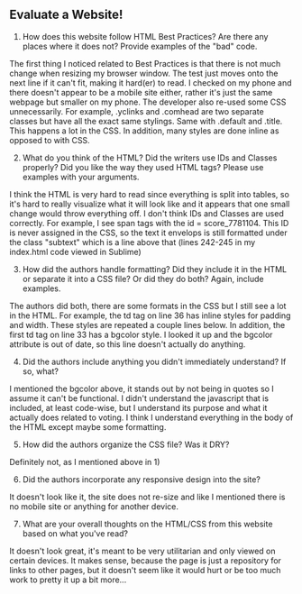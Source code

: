 ## Evaluate a Website! 
 
1) How does this website follow HTML Best Practices? Are there any places where 
it does not?  Provide examples of the "bad" code.

The first thing I noticed related to Best Practices is that there is not much change when resizing my browser window.  The test just moves onto the next line if it can't fit, making it hard(er) to read.  I checked on my phone and there doesn't appear to be a mobile site either, rather it's just the same webpage but smaller on my phone.  The developer also re-used some CSS unnecessarily.  For example, .yclinks and .comhead are two separate classes but have all the exact same stylings.  Same with .default and .title.  This happens a lot in the CSS.  In addition, many styles are done inline as opposed to with CSS.  
 
2) What do you think of the HTML? Did the writers use IDs and Classes properly? 
Did you like the way they used HTML tags?  Please use examples with your arguments.

I think the HTML is very hard to read since everything is split into tables, so it's hard to really visualize what it will look like and it appears that one small change would throw everything off.  I don't think IDs and Classes are used correctly.  For example, I see span tags with the id = score_7781104.  This ID is never assigned in the CSS, so the text it envelops is still formatted under the class "subtext" which is a line above that (lines 242-245 in my index.html code viewed in Sublime)
 
3) How did the authors handle formatting? Did they include it in the HTML or 
separate it into a CSS file? Or did they do both?  Again, include examples.

The authors did both, there are some formats in the CSS but I still see a lot in the HTML.  For example, the td tag on line 36 has inline styles for padding and width.  These styles are repeated a couple lines below.  In addition, the first td tag on line 33 has a bgcolor style. I looked it up and the bgcolor attribute is out of date, so this line doesn't actually do anything.
 
4) Did the authors include anything you didn't immediately understand? 
If so, what?

I mentioned the bgcolor above, it stands out by not being in quotes so I assume it can't be functional.  I didn't understand the javascript that is included, at least code-wise, but I understand its purpose and what it actually does related to voting.  I think I understand everything in the body of the HTML except maybe some formatting.  
 
5) How did the authors organize the CSS file? Was it DRY?

Definitely not, as I mentioned above in 1)
 
6) Did the authors incorporate any responsive design into the site?

It doesn't look like it, the site does not re-size and like I mentioned there is no mobile site or anything for another device. 
 
7) What are your overall thoughts on the HTML/CSS from this website based on 
what you've read?

It doesn't look great, it's meant to be very utilitarian and only viewed on certain devices.  It makes sense, because the page is just a repository for links to other pages, but it doesn't seem like it would hurt or be too much work to pretty it up a bit more...